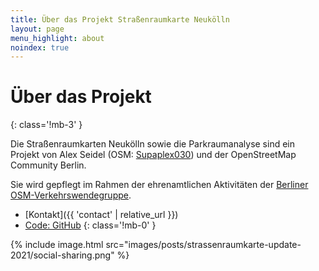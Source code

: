 ```yaml
---
title: Über das Projekt Straßenraumkarte Neukölln
layout: page
menu_highlight: about
noindex: true
---
```


<div class="notice mb-12">

# Über das Projekt

{: class='!mb-3' }

Die Straßenraumkarten Neukölln sowie die Parkraumanalyse sind ein Projekt von Alex Seidel (OSM: [Supaplex030](https://www.openstreetmap.org/user/Supaplex030/)) und der OpenStreetMap Community Berlin.

Sie wird gepflegt im Rahmen der ehrenamtlichen Aktivitäten der [Berliner OSM-Verkehrswendegruppe](https://wiki.openstreetmap.org/wiki/Berlin/Verkehrswende).

- [Kontakt]({{ 'contact' | relative_url }})
- [Code: GitHub](https://github.com/SupaplexOSM/strassenraumkarte-neukoelln/)
  {: class='!mb-0' }

</div>

{% include image.html
src="images/posts/strassenraumkarte-update-2021/social-sharing.png"
%}

